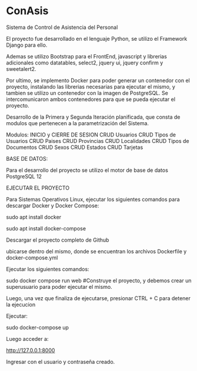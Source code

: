 # ConAsis

Sistema de Control de Asistencia del Personal

El proyecto fue desarrollado en el lenguaje Python, se utilizo el Framework Django para ello. 

Ademas se utilizo Bootstrap para el FrontEnd, javascript y librerias adicionales como datatables, select2, jquery ui, jquery confirm y sweetalert2.

Por ultimo, se implemento Docker para poder generar un contenedor con el proyecto, instalando las librerias necesarias para ejecutar el mismo, y tambien se utilizo un contenedor con la imagen de PostgreSQL. Se intercomunicaron ambos contenedores para que se pueda ejecutar el proyecto.

Desarrollo de la Primera y Segunda Iteración planificada, que consta de modulos que pertenecen a la parametrización del Sistema.

Modulos:
  INICIO y CIERRE DE SESION
  CRUD Usuarios
  CRUD Tipos de Usuarios
  CRUD Paises
  CRUD Provincias
  CRUD Localidades
  CRUD Tipos de Documentos
  CRUD Sexos
  CRUD Estados
  CRUD Tarjetas
  
  
BASE DE DATOS: 

Para el desarrollo del proyecto se utilizo el motor de base de datos PostgreSQL 12

EJECUTAR EL PROYECTO

Para Sistemas Operativos Linux, ejecutar los siguientes comandos para descargar Docker y Docker Compose:

sudo apt install docker

sudo apt install docker-compose

Descargar el proyecto completo de Github

ubicarse dentro del mismo, donde se encuentran los archivos Dockerfile y docker-compose.yml

Ejecutar los siguientes comandos:

sudo docker compose run web
#Construye el proyecto, y debemos crear un superusuario para poder ejecutar el mismo.

Luego, una vez que finaliza de ejecutarse, presionar CTRL + C para detener la ejecucion

Ejecutar:

sudo docker-compose up

Luego acceder a:

http://127.0.0.1:8000

Ingresar con el usuario y contraseña creado.
